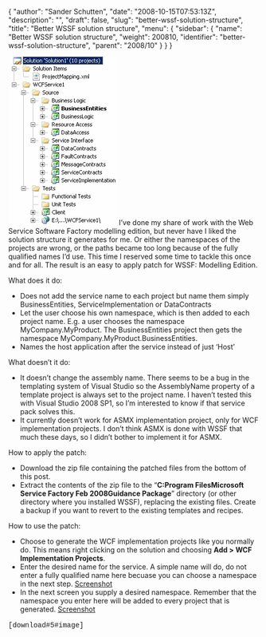 {
  "author": "Sander Schutten",
  "date": "2008-10-15T07:53:13Z",
  "description": "",
  "draft": false,
  "slug": "better-wssf-solution-structure",
  "title": "Better WSSF solution structure",
  "menu": {
    "sidebar": {
      "name": "Better WSSF solution structure",
      "weight": 200810,
      "identifier": "better-wssf-solution-structure",
      "parent": "2008/10"
    }
  }
}


[![](images/wssfsolutionstructure.gif "WSSF Solution Structure")](http://None)I’ve done my share of work with the Web Service Software Factory modelling edition, but never have I liked the solution structure it generates for me. Or either the namespaces of the projects are wrong, or the paths became too long because of the fully qualified names I’d use. This time I reserved some time to tackle this once and for all. The result is an easy to apply patch for WSSF: Modelling Edition.

What does it do:

- Does not add the service name to each project but name them simply BusinessEntities, ServiceImplementation or DataContracts
- Let the user choose his own namespace, which is then added to each project name. E.g. a user chooses the namespace MyCompany.MyProduct. The BusinessEntities project then gets the namespace MyCompany.MyProduct.BusinessEntities.
- Names the host application after the service instead of just ‘Host’

What doesn’t it do:

- It doesn’t change the assembly name. There seems to be a bug in the templating system of Visual Studio so the AssemblyName property of a template project is always set to the project name. I haven’t tested this with Visual Studio 2008 SP1, so I’m interested to know if that service pack solves this.
- It currently doesn’t work for ASMX implementation project, only for WCF implementation projects. I don’t think ASMX is done with WSSF that much these days, so I didn’t bother to implement it for ASMX.

How to apply the patch:

- Download the zip file containing the patched files from the bottom of this post.
- Extract the contents of the zip file to the “**C:Program FilesMicrosoft Service Factory Feb 2008Guidance Package**” directory (or other directory where you installed WSSF), replacing the existing files. Create a backup if you want to revert to the existing templates and recipes.

How to use the patch:

- Choose to generate the WCF implementation projects like you normally do. This means right clicking on the solution and choosing **Add > WCF Implementation Projects**.
- Enter the desired name for the service. A simple name will do, do not enter a fully qualified name here becuase you can choose a namespace in the next step. [Screenshot](images/wssfservicename.gif)
- In the next screen you supply a desired namespace. Remember that the namespace you enter here will be added to every project that is generated. [Screenshot](images/wssfservicenamespace.gif)

<span style="font-family: Courier New;">[download#5#image]</span>

